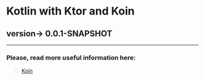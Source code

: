 # Kotlin with Ktor and Koin 
## version-> 0.0.1-SNAPSHOT

---

### Please, read more useful information here:
> [Koin](https://insert-koin.io)  
